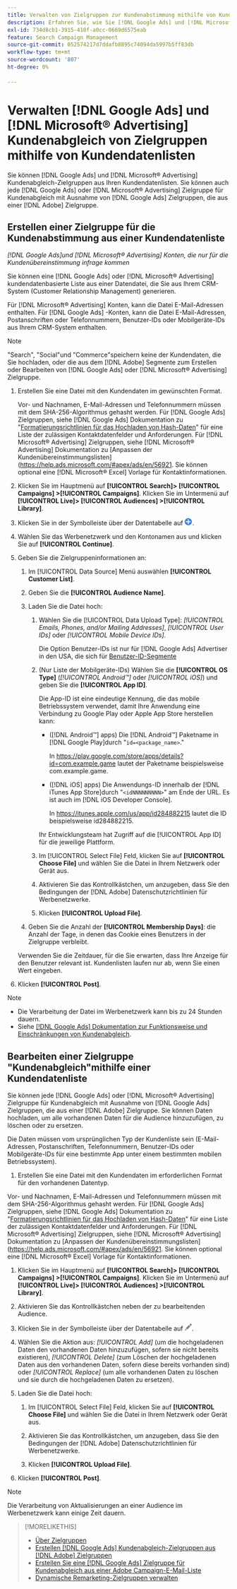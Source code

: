 ```yaml
---
title: Verwalten von Zielgruppen zur Kundenabstimmung mithilfe von Kundendatenlisten
description: Erfahren Sie, wie Sie [!DNL Google Ads] und [!DNL Microsoft® Advertising] Kundenabgleich-Zielgruppen aus Ihren Kundendatenlisten.
exl-id: 734d8cb1-3915-410f-a0cc-0669d6575eab
feature: Search Campaign Management
source-git-commit: 052574217d7ddafb8895c74094da5997b5ff83db
workflow-type: tm+mt
source-wordcount: '807'
ht-degree: 0%

---
```


# Verwalten [!DNL Google Ads] und [!DNL Microsoft® Advertising] Kundenabgleich von Zielgruppen mithilfe von Kundendatenlisten

Sie können [!DNL Google Ads] und [!DNL Microsoft® Advertising] Kundenabgleich-Zielgruppen aus Ihren Kundendatenlisten. Sie können auch jede [!DNL Google Ads] oder [!DNL Microsoft® Advertising] Zielgruppe für Kundenabgleich mit Ausnahme von [!DNL Google Ads] Zielgruppen, die aus einer [!DNL Adobe] Zielgruppe.

## Erstellen einer Zielgruppe für die Kundenabstimmung aus einer Kundendatenliste

*[!DNL Google Ads]und [!DNL Microsoft® Advertising] Konten, die nur für die Kundenübereinstimmung infrage kommen*

Sie können eine [!DNL Google Ads] oder [!DNL Microsoft® Advertising] kundendatenbasierte Liste aus einer Datendatei, die Sie aus Ihrem CRM-System (Customer Relationship Management) generieren.

Für [!DNL Microsoft® Advertising] Konten, kann die Datei E-Mail-Adressen enthalten. Für [!DNL Google Ads] -Konten, kann die Datei E-Mail-Adressen, Postanschriften oder Telefonnummern, Benutzer-IDs oder Mobilgeräte-IDs aus Ihrem CRM-System enthalten.

>[!NOTE]
>
>&quot;Search&quot;, &quot;Social&quot;und &quot;Commerce&quot;speichern keine der Kundendaten, die Sie hochladen, oder die aus dem [!DNL Adobe] Segmente zum Erstellen oder Bearbeiten von [!DNL Google Ads] oder [!DNL Microsoft® Advertising] Zielgruppe.

1. Erstellen Sie eine Datei mit den Kundendaten im gewünschten Format.

   Vor- und Nachnamen, E-Mail-Adressen und Telefonnummern müssen mit dem SHA-256-Algorithmus gehasht werden. <!-- Our UI says all, but GGL docs say don't hash user IDs and device IDs. --> Für [!DNL Google Ads] Zielgruppen, siehe [!DNL Google Ads] Dokumentation zu &quot;[Formatierungsrichtlinien für das Hochladen von Hash-Daten](https://support.google.com/google-ads/answer/7476159)&quot; für eine Liste der zulässigen Kontaktdatenfelder und Anforderungen. Für [!DNL Microsoft® Advertising] Zielgruppen, siehe [!DNL Microsoft® Advertising] Dokumentation zu [Anpassen der Kundenübereinstimmungslisten](https://help.ads.microsoft.com/#apex/ads/en/56921. Sie können optional eine [!DNL Microsoft® Excel] Vorlage für Kontaktinformationen.

1. Klicken Sie im Hauptmenü auf **[!UICONTROL Search]> [!UICONTROL Campaigns] >[!UICONTROL Campaigns]**. Klicken Sie im Untermenü auf **[!UICONTROL Live]> [!UICONTROL Audiences] >[!UICONTROL Library]**.

1. Klicken Sie in der Symbolleiste über der Datentabelle auf ![Erstellen](/help/search-social-commerce/assets/add.png "Erstellen").

1. Wählen Sie das Werbenetzwerk und den Kontonamen aus und klicken Sie auf **[!UICONTROL Continue]**.

1. Geben Sie die Zielgruppeninformationen an:

   1. Im [!UICONTROL Data Source] Menü auswählen **[!UICONTROL Customer List]**.

   1. Geben Sie die **[!UICONTROL Audience Name]**.

   1. Laden Sie die Datei hoch:

      1. Wählen Sie die [!UICONTROL Data Upload Type]: *[!UICONTROL Emails, Phones, and/or Mailing Addresses]*, *[!UICONTROL User IDs]* oder *[!UICONTROL Mobile Device IDs]*.

         Die Option Benutzer-IDs ist nur für [!DNL Google Ads] Advertiser in den USA, die sich für [Benutzer-ID-Segmente](https://support.google.com/google-ads/answer/9199250)

      1. (Nur Liste der Mobilgeräte-IDs) Wählen Sie die **[!UICONTROL OS Type]** (*[!UICONTROL Android™]* oder *[!UICONTROL iOS]*) und geben Sie die **[!UICONTROL App ID]**.

         Die App-ID ist eine eindeutige Kennung, die das mobile Betriebssystem verwendet, damit Ihre Anwendung eine Verbindung zu Google Play oder Apple App Store herstellen kann:

         * ([!DNL Android™] apps) Die [!DNL Android™] Paketname in [!DNL Google Play]durch &quot;`id=<package_name>`.&quot;

           In https://play.google.com/store/apps/details?id=com.example.game lautet der Paketname beispielsweise com.example.game.

         * ([!DNL iOS] apps) Die Anwendungs-ID innerhalb der [!DNL iTunes App Store]durch &quot;`<idNNNNNNNNN>`&quot; am Ende der URL. Es ist auch im [!DNL iOS Developer Console].

           In https://itunes.apple.com/us/app/id284882215 lautet die ID beispielsweise id284882215.

         Ihr Entwicklungsteam hat Zugriff auf die [!UICONTROL App ID] für die jeweilige Plattform.

      1. Im [!UICONTROL Select File] Feld, klicken Sie auf **[!UICONTROL Choose File]** und wählen Sie die Datei in Ihrem Netzwerk oder Gerät aus.

      1. Aktivieren Sie das Kontrollkästchen, um anzugeben, dass Sie den Bedingungen der [!DNL Adobe] Datenschutzrichtlinien für Werbenetzwerke.

      1. Klicken **[!UICONTROL Upload File]**.

   1. Geben Sie die Anzahl der **[!UICONTROL Membership Days]**: die Anzahl der Tage, in denen das Cookie eines Benutzers in der Zielgruppe verbleibt.

   Verwenden Sie die Zeitdauer, für die Sie erwarten, dass Ihre Anzeige für den Benutzer relevant ist. Kundenlisten laufen nur ab, wenn Sie einen Wert eingeben.

1. Klicken **[!UICONTROL Post]**.

>[!NOTE]
>
>* Die Verarbeitung der Datei im Werbenetzwerk kann bis zu 24 Stunden dauern.
>* Siehe [[!DNL Google Ads] Dokumentation zur Funktionsweise und Einschränkungen von Kundenabgleich](https://support.google.com/displayvideo/answer/9539301).

## Bearbeiten einer Zielgruppe &quot;Kundenabgleich&quot;mithilfe einer Kundendatenliste

Sie können jede [!DNL Google Ads] oder [!DNL Microsoft® Advertising] Zielgruppe für Kundenabgleich mit Ausnahme von [!DNL Google Ads] Zielgruppen, die aus einer [!DNL Adobe] Zielgruppe. Sie können Daten hochladen, um alle vorhandenen Daten für die Audience hinzuzufügen, zu löschen oder zu ersetzen.

Die Daten müssen vom ursprünglichen Typ der Kundenliste sein (E-Mail-Adressen, Postanschriften, Telefonnummern, Benutzer-IDs oder Mobilgeräte-IDs für eine bestimmte App unter einem bestimmten mobilen Betriebssystem).

1. Erstellen Sie eine Datei mit den Kundendaten im erforderlichen Format für den vorhandenen Datentyp.

Vor- und Nachnamen, E-Mail-Adressen und Telefonnummern müssen mit dem SHA-256-Algorithmus gehasht werden. <!-- Our UI says all, but GGL docs say don't hash user IDs and device IDs. --> Für [!DNL Google Ads] Zielgruppen, siehe [!DNL Google Ads] Dokumentation zu &quot;[Formatierungsrichtlinien für das Hochladen von Hash-Daten](https://support.google.com/google-ads/answer/7476159)&quot; für eine Liste der zulässigen Kontaktdatenfelder und Anforderungen. Für [!DNL Microsoft® Advertising] Zielgruppen, siehe [!DNL Microsoft® Advertising] Dokumentation zu [Anpassen der Kundenübereinstimmungslisten](https://help.ads.microsoft.com/#apex/ads/en/56921. Sie können optional eine [!DNL Microsoft® Excel] Vorlage für Kontaktinformationen.

1. Klicken Sie im Hauptmenü auf **[!UICONTROL Search]> [!UICONTROL Campaigns] >[!UICONTROL Campaigns]**. Klicken Sie im Untermenü auf **[!UICONTROL Live]> [!UICONTROL Audiences] >[!UICONTROL Library]**.

1. Aktivieren Sie das Kontrollkästchen neben der zu bearbeitenden Audience.

1. Klicken Sie in der Symbolleiste über der Datentabelle auf ![Bearbeiten](/help/search-social-commerce/assets/edit.png).

1. Wählen Sie die Aktion aus: *[!UICONTROL Add]* (um die hochgeladenen Daten den vorhandenen Daten hinzuzufügen, sofern sie nicht bereits existieren), *[!UICONTROL Delete]* (zum Löschen der hochgeladenen Daten aus den vorhandenen Daten, sofern diese bereits vorhanden sind) oder *[!UICONTROL Replace]* (um alle vorhandenen Daten zu löschen und sie durch die hochgeladenen Daten zu ersetzen).

1. Laden Sie die Datei hoch:

   1. Im [!UICONTROL Select File] Feld, klicken Sie auf **[!UICONTROL Choose File]** und wählen Sie die Datei in Ihrem Netzwerk oder Gerät aus.

   1. Aktivieren Sie das Kontrollkästchen, um anzugeben, dass Sie den Bedingungen der [!DNL Adobe] Datenschutzrichtlinien für Werbenetzwerke.

   1. Klicken **[!UICONTROL Upload File]**.

1. Klicken **[!UICONTROL Post]**.

>[!NOTE]
>
>Die Verarbeitung von Aktualisierungen an einer Audience im Werbenetzwerk kann einige Zeit dauern.

>[!MORELIKETHIS]
>
>* [Über Zielgruppen](audience-about.md)
>* [Erstellen [!DNL Google Ads] Kundenabgleich-Zielgruppen aus [!DNL Adobe] Zielgruppen](google-audience-from-adobe-audience.md)
>* [Erstellen Sie eine [!DNL Google Ads] Zielgruppe für Kundenabgleich aus einer Adobe Campaign-E-Mail-Liste](google-audience-from-campaign-email-list.md)
>* [Dynamische Remarketing-Zielgruppen verwalten](audience-dynamic-remarketing-manage.md)
